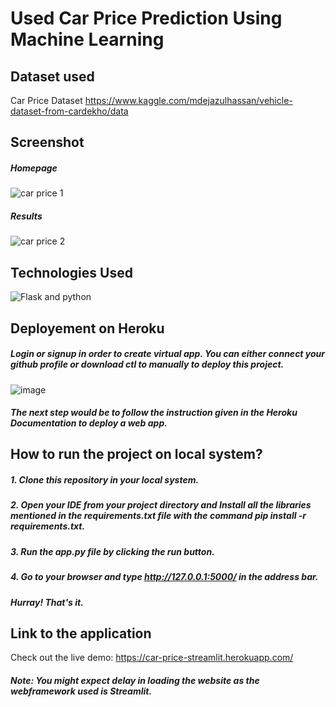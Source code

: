 # Used Car Price Prediction Using Machine Learning

## Dataset used
Car Price Dataset https://www.kaggle.com/mdejazulhassan/vehicle-dataset-from-cardekho/data

## Screenshot
##### Homepage
![car price 1](https://user-images.githubusercontent.com/93968656/141476120-8beb00c4-0853-43d0-9a39-c724864fc257.png)

##### Results

![car price 2](https://user-images.githubusercontent.com/93968656/141476137-23717d3f-1412-4dff-a62a-fbe6aef1c292.png)

## Technologies Used

![Flask and python](https://user-images.githubusercontent.com/93968656/141474681-ea61de53-c27e-4818-b0a8-379371f84da0.png)

## Deployement on Heroku

##### Login or signup in order to create virtual app. You can either connect your github profile or download ctl to manually to deploy this project.
![image](https://user-images.githubusercontent.com/93968656/141474123-3dc0d678-af4b-4527-92af-17d05a5d0481.png)

##### The next step would be to follow the instruction given in the Heroku Documentation to deploy a web app.

## How to run the project on local system?
##### 1. Clone this repository in your local system.
##### 2. Open your IDE from your project directory and Install all the libraries mentioned in the requirements.txt file with the command pip install -r requirements.txt.
##### 3. Run the app.py file by clicking the run button.
##### 4. Go to your browser and type http://127.0.0.1:5000/ in the address bar.
##### Hurray! That's it.


## Link to the application
Check out the live demo: https://car-price-streamlit.herokuapp.com/

##### Note: You might expect delay in loading the website as the webframework used is Streamlit.



